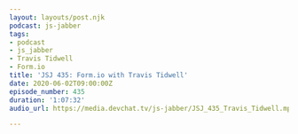 ```yaml
---
layout: layouts/post.njk
podcast: js-jabber
tags:
- podcast
- js_jabber
- Travis Tidwell
- Form.io
title: 'JSJ 435: Form.io with Travis Tidwell'
date: 2020-06-02T09:00:00Z
episode_number: 435
duration: '1:07:32'
audio_url: https://media.devchat.tv/js-jabber/JSJ_435_Travis_Tidwell.mp3

---
```

